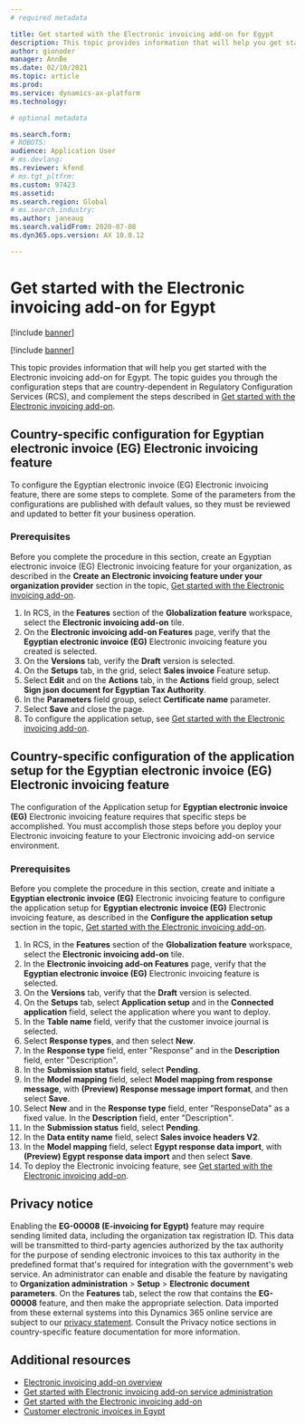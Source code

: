 ```yaml
---
# required metadata

title: Get started with the Electronic invoicing add-on for Egypt
description: This topic provides information that will help you get started with the Electronic invoicing add-on for Egypt in Finance and Supply Chain Management.
author: gionoder
manager: AnnBe
ms.date: 02/10/2021
ms.topic: article
ms.prod: 
ms.service: dynamics-ax-platform
ms.technology: 

# optional metadata

ms.search.form: 
# ROBOTS: 
audience: Application User
# ms.devlang: 
ms.reviewer: kfend
# ms.tgt_pltfrm: 
ms.custom: 97423
ms.assetid: 
ms.search.region: Global
# ms.search.industry: 
ms.author: janeaug
ms.search.validFrom: 2020-07-08
ms.dyn365.ops.version: AX 10.0.12

---
```


# Get started with the Electronic invoicing add-on for Egypt

[!include [banner](../includes/banner.md)]

[!include [banner](../includes/preview-banner.md)]

This topic provides information that will help you get started with the Electronic invoicing add-on for Egypt. The topic guides you through the configuration steps that are country-dependent in Regulatory Configuration Services (RCS), and complement the steps described in [Get started with the Electronic invoicing add-on](e-invoicing-get-started.md).

## Country-specific configuration for Egyptian electronic invoice (EG) Electronic invoicing feature

To configure the Egyptian electronic invoice (EG) Electronic invoicing feature, there are some steps to complete. Some of the parameters from the configurations are published with default values, so they must be reviewed and updated to better fit your business operation.

### Prerequisites

Before you complete the procedure in this section, create an Egyptian electronic invoice (EG) Electronic invoicing feature for your organization, as described in the **Create an Electronic invoicing feature under your organization provider** section in the topic, [Get started with the Electronic invoicing add-on](e-invoicing-get-started.md).

1. In RCS, in the **Features** section of the **Globalization feature** workspace, select the **Electronic invoicing add-on** tile.
2. On the **Electronic invoicing add-on Features** page, verify that the **Egyptian electronic invoice (EG)** Electronic invoicing feature you created is selected.
3. On the **Versions** tab, verify the **Draft** version is selected.
4. On the **Setups** tab, in the grid, select **Sales invoice** Feature setup.
5. Select **Edit** and on the **Actions** tab, in the **Actions** field group, select **Sign json document for Egyptian Tax Authority**.
6. In the **Parameters** field group, select **Certificate name** parameter.
7. Select **Save** and close the page.
8. To configure the application setup, see [Get started with the Electronic invoicing add-on](e-invoicing-get-started.md).

## Country-specific configuration of the application setup for the Egyptian electronic invoice (EG) Electronic invoicing feature

The configuration of the Application setup for **Egyptian electronic invoice (EG)** Electronic invoicing feature requires that specific steps be accomplished. You must accomplish those steps before you deploy your Electronic invoicing feature to your Electronic invoicing add-on service environment.

### Prerequisites

Before you complete the procedure in this section, create and initiate a **Egyptian electronic invoice (EG)** Electronic invoicing feature to configure the application setup for **Egyptian electronic invoice (EG)** Electronic invoicing feature, as described in the **Configure the application setup** section in the topic, [Get started with the Electronic invoicing add-on](e-invoicing-get-started.md).

1. In RCS, in the **Features** section of the **Globalization feature** workspace, select the **Electronic invoicing add-on** tile.
2. In the **Electronic invoicing add-on Features** page, verify that the **Egyptian electronic invoice (EG)** Electronic invoicing feature is selected.
3. On the **Versions** tab, verify that the **Draft** version is selected.
4. On the **Setups** tab, select **Application setup** and in the **Connected application** field, select the application where you want to deploy.
5. In the **Table name** field, verify that the customer invoice journal is selected.
6. Select **Response types**, and then select **New**.
7. In the **Response type** field, enter "Response" and in the **Description** field, enter "Description".
8. In the **Submission status** field, select **Pending**.
9. In the **Model mapping** field, select **Model mapping from response message**, with **(Preview) Response message import format**, and then select **Save**.
10. Select **New** and in the **Response type** field, enter "ResponseData" as a fixed value. In the **Description** field, enter "Description".
11. In the **Submission status** field, select **Pending**.
12. In the **Data entity name** field, select **Sales invoice headers V2**.
13. In the **Model mapping** field, select **Egypt response data import**, with **(Preview) Egypt response data import** and then select **Save**.
14. To deploy the Electronic invoicing feature, see [Get started with the Electronic invoicing add-on](e-invoicing-get-started.md).

## Privacy notice

Enabling the **EG-00008 (E-invoicing for Egypt)** feature may require sending limited data, including the organization tax registration ID. This data will be transmitted to third-party agencies authorized by the tax authority for the purpose of sending electronic invoices to this tax authority in the predefined format that's required for integration with the government's web service. An administrator can enable and disable the feature by navigating to **Organization administration** > **Setup** > **Electronic document parameters**. On the **Features** tab, select the row that contains the **EG-00008** feature, and then make the appropriate selection. Data imported from these external systems into this Dynamics 365 online service are subject to our [privacy statement](https://go.microsoft.com/fwlink/?LinkId=512132). Consult the Privacy notice sections in country-specific feature documentation for more information.

## Additional resources

- [Electronic invoicing add-on overview](e-invoicing-service-overview.md)
- [Get started with Electronic invoicing add-on service administration](e-invoicing-get-started-service-administration.md)
- [Get started with the Electronic invoicing add-on](e-invoicing-get-started.md)
- [Customer electronic invoices in Egypt](emea-egy-e-invoices.md)
